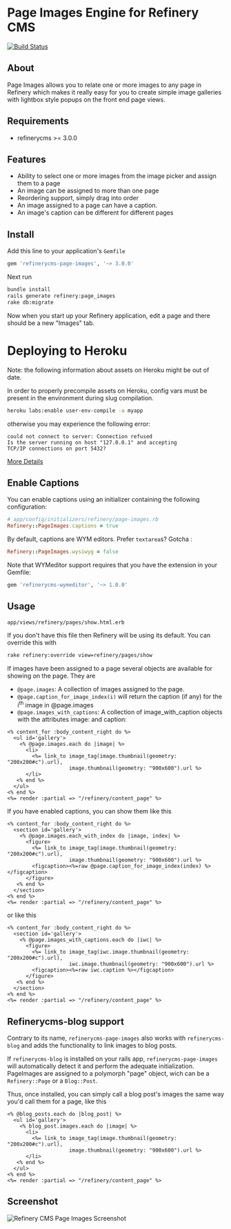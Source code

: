 # Page Images Engine for Refinery CMS

[![Build Status](https://travis-ci.org/refinery/refinerycms-page-images.svg?branch=master)](https://travis-ci.org/refinery/refinerycms-page-images)

## About

Page Images allows you to relate one or more images to any page in Refinery which makes it really easy for you to create simple image galleries with lightbox style popups on the front end page views.

## Requirements

* refinerycms >= 3.0.0

## Features

* Ability to select one or more images from the image picker and assign them to a page
* An image can be assigned to more than one page
* Reordering support, simply drag into order
* An image assigned to a page can have a caption.
* An image's caption can be different for different pages

## Install

Add this line to your application's `Gemfile`

```ruby
gem 'refinerycms-page-images', '~> 3.0.0'
```

Next run

```bash
bundle install
rails generate refinery:page_images
rake db:migrate
```

Now when you start up your Refinery application, edit a page and there should be a new "Images" tab.

# Deploying to Heroku

Note: the following information about assets on Heroku might be out of date.

In order to properly precompile assets on Heroku, config vars must be present in the environment during slug compilation.

```bash
heroku labs:enable user-env-compile -a myapp
```

otherwise you may experience the following error:
```
could not connect to server: Connection refused
Is the server running on host "127.0.0.1" and accepting
TCP/IP connections on port 5432?
```


[More Details](https://devcenter.heroku.com/articles/labs-user-env-compile)

## Enable Captions

You can enable captions using an initializer containing the following configuration:

```ruby
# app/config/initializers/refinery/page-images.rb
Refinery::PageImages.captions = true
```

By default, captions are WYM editors. Prefer `textarea`s? Gotcha :

```ruby
Refinery::PageImages.wysiwyg = false
```

Note that WYMeditor support requires that you have the extension in your Gemfile:

```ruby
gem 'refinerycms-wymeditor', '~> 1.0.0'
```

## Usage

`app/views/refinery/pages/show.html.erb`

If you don't have this file then Refinery will be using its default. You can override this with

```bash
rake refinery:override view=refinery/pages/show
```

If images have been assigned to a page several objects are available for showing on the page. They are

* `@page.images`: A collection of images assigned to the page.
* `@page.caption_for_image_index(i)` will return the caption (if any) for the i<sup>th</sup> image in @page.images
* `@page.images_with_captions`: A collection of image_with_caption objects with the attributes image: and caption:

```erb
<% content_for :body_content_right do %>
  <ul id='gallery'>
    <% @page.images.each do |image| %>
      <li>
        <%= link_to image_tag(image.thumbnail(geometry: "200x200#c").url),
                    image.thumbnail(geometry: "900x600").url %>
      </li>
   <% end %>
  </ul>
<% end %>
<%= render :partial => "/refinery/content_page" %>
```

If you have enabled captions, you can show them like this

```erb
<% content_for :body_content_right do %>
  <section id='gallery'>
    <% @page.images.each_with_index do |image, index| %>
      <figure>
        <%= link_to image_tag(image.thumbnail(geometry: "200x200#c").url),
                    image.thumbnail(geometry: "900x600").url %>
        <figcaption><%=raw @page.caption_for_image_index(index) %></figcaption>
      </figure>
   <% end %>
  </section>
<% end %>
<%= render :partial => "/refinery/content_page" %>
```
or like this
```erb
<% content_for :body_content_right do %>
  <section id='gallery'>
    <% @page.images_with_captions.each do |iwc| %>
      <figure>
        <%= link_to image_tag(iwc.image.thumbnail(geometry: "200x200#c").url),
                    iwc.image.thumbnail(geometry: "900x600").url %>
        <figcaption><%=raw iwc.caption %></figcaption>
      </figure>
   <% end %>
  </section>
<% end %>
<%= render :partial => "/refinery/content_page" %>
```
## Refinerycms-blog support

Contrary to its name, `refinerycms-page-images` also works with `refinerycms-blog` and adds the functionality to link images to blog posts.

If `refinerycms-blog` is installed on your rails app, `refinerycms-page-images` will automatically detect it and perform the adequate initialization. PageImages are assigned to a polymorph "page" object, wich can be a `Refinery::Page` or a `Blog::Post`.

Thus, once installed, you can simply call a blog post's images the same way you'd call them for a page, like this

```erb
<% @blog_posts.each do |blog_post| %>
  <ul id='gallery'>
    <% blog_post.images.each do |image| %>
      <li>
        <%= link_to image_tag(image.thumbnail(geometry: "200x200#c").url),
                    image.thumbnail(geometry: "900x600").url %>
      </li>
   <% end %>
  </ul>
<% end %>
<%= render :partial => "/refinery/content_page" %>
```


## Screenshot

![Refinery CMS Page Images Screenshot](http://refinerycms.com/system/images/0000/1736/refinerycms-page-images.png)
